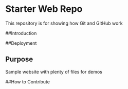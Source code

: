 
# Starter Web Repo

This repository is for showing how Git and GitHub work

##Introduction

##Deployment

## Purpose

Sample website with plenty of files for demos

##How to Contribute
